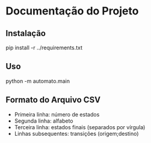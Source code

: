 # Documentação do Projeto

## Instalação
pip install -r ../requirements.txt

## Uso
python -m automato.main

## Formato do Arquivo CSV
- Primeira linha: número de estados
- Segunda linha: alfabeto
- Terceira linha: estados finais (separados por vírgula)
- Linhas subsequentes: transições (origem;destino)